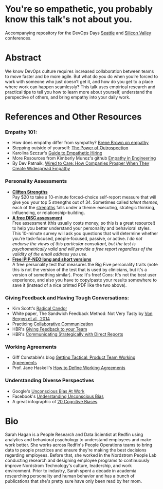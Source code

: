 # You're so empathetic, you probably know this talk's not about you.
Accompanying repository for the DevOps Days [Seattle](https://www.devopsdays.org/events/2018-seattle/welcome/) and [Silicon Valley](https://www.devopsdays.org/events/2018-silicon-valley/welcome/) conferences.

# Abstract
We know DevOps culture requires increased collaboration between teams to move faster and be more agile. But what do you do when you’re forced to work with someone who just doesn’t get it, and how do you get to a place where work can happen seamlessly? This talk uses empirical research and practical tips to tell you how to learn more about yourself, understand the perspective of others, and bring empathy into your daily work. 

# References and Other Resources
### Empathy 101:
* How does empathy differ from sympathy? [Brene Brown on empathy](https://www.youtube.com/watch?v=1Evwgu369Jw)
* Stepping outside of yourself: [The Power of Outrospection](https://www.youtube.com/watch?v=BG46IwVfSu8)
* Karolina Szczur's [Guide to Empathetic Hiring](https://medium.com/@fox/a-guide-to-empathetic-hiring-processes-c11c7ce0cd49)
* More Resources from Kimberly Munoz's github [Empathy in Engineering](https://github.com/KimberlyMunoz/empathy-in-engineering)
* By Dev Patnaik, [Wired to Care: How Companies Prosper When They Create Widespread Empathy](https://www.amazon.com/Wired-Care-Companies-Prosper-Widespread/dp/013714234X)

### Personality Assessments
* **[Clifton Strengths](https://www.gallupstrengthscenter.com/Purchase/en-US/ProductDetails/10108/top-5-cliftonstrengths-access)**   
  Pay $20 to take a 10-minute forced-choice self-report measure that will give you your top 5 strengths out of 34. Sometimes called <i>talent themes</i>, each of the [strengths](https://www.gallupstrengthscenter.com/Home/en-US/CliftonStrengths-Themes-Domains) falls under a theme: executing, strategic thinking, influencing, or relationship-building. 
* **[A free DISC assessment](https://www.tonyrobbins.com/disc/)**   
  Free assessment (this usually costs money, so this is a great resource!) to help you better understand your personality and behavioral styles. This 10-minute survey will ask you questions that will determine whether you're task-focused, people-focused, passive, or active. _I do not endorse the views of this particular consultant, but the test is psychometrically valid and will provide a free report regardless of the validity of the email address you use._
* **[Free IPIP-NEO long and short versions](http://www.personal.psu.edu/~j5j/IPIP/)**  
  A free personality test that measures the Big Five personality traits (note this is not the version of the test that is used by clinicians, but it's a version of something similar). Pros: It's free! Cons: It's not the best user experience, and also you have to copy/paste your results somewhere to save it (instead of a nice printed PDF like the two above).

### Giving Feedback and Having Tough Conversations:
* Kim Scott's [Radical Candor](https://www.radicalcandor.com/)
* White paper, The Sandwich Feedback Method: Not Very Tasty by [Von Bergen et al., 2014](http://aabri.com/manuscripts/141831.pdf)
* Practicing [Collaborative Communication](https://www.wikihow.com/Practice-Nonviolent-Communication)
* HBR's [Giving Feedback to your Team](https://hbr.org/2014/06/how-to-give-your-team-feedback)
* HBR's [Communicating Strategically with Direct Reports](https://hbr.org/2008/02/communicating-strategically-wi)

### Working Agreements
* Giff Constable's blog [Getting Tactical: Product Team Working Agreements](https://medium.com/@giffco/getting-tactical-product-team-working-agreements-b26aa46255ba)
* Prof. Jane Haskell's [How to Define Working Agreements](https://www.uvm.edu/sites/default/files/working-agreements-defined.pdf) 

### Understanding Diverse Perspectives
* Google's [Unconscious Bias At Work](https://rework.withgoogle.com/guides/unbiasing-raise-awareness/steps/watch-unconscious-bias-at-work/)
* Facebook's [Understanding Unconscious Bias](https://managingbias.fb.com/)
* A great infographic of [20 Cognitive Biases](http://www.businessinsider.com/cognitive-biases-that-affect-decisions-2015-8?utm_source=feedly)

# Bio
Sarah Hagan is a People Research and Data Scientist at Redfin using analytics and behavioral psychology to understand employees and make work better. She works across Redfin's People Operations teams to bring data to people practices and ensure they're making the best decisions regarding employees. Before that, she worked in the Nordstrom People Lab conducting research and designing employee programs to continuously improve Nordstrom Technology's culture, leadership, and work environment. Prior to industry, Sarah spent a decade in academia researching personality and human behavior and has a bunch of publications that she's pretty sure have only been read by her mom.
